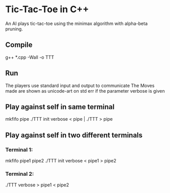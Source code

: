 # Tic-Tac-Toe in C++

An AI plays tic-tac-toe using the minimax algorithm with alpha-beta pruning.

## Compile

g++ *.cpp -Wall -o TTT

## Run

The players use standard input and output to communicate
The Moves made are shown as unicode-art on std err if the parameter verbose is given

## Play against self in same terminal

mkfifo pipe
./TTT init verbose < pipe | ./TTT > pipe

## Play against self in two different terminals
### Terminal 1:

mkfifo pipe1 pipe2
./TTT init verbose < pipe1 > pipe2

### Terminal 2:
./TTT verbose > pipe1 < pipe2
